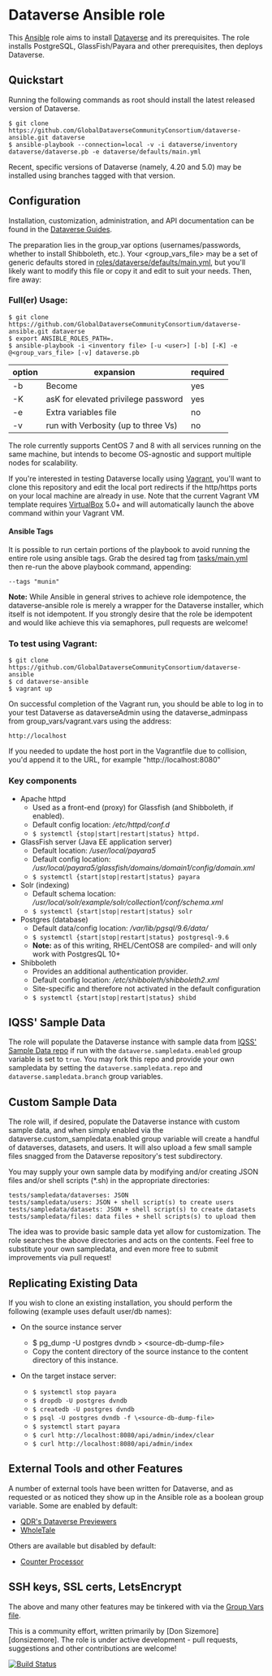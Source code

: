 # Dataverse Ansible role

This [Ansible][ansible] role aims to install [Dataverse][dataverse] and its prerequisites.
The role installs PostgreSQL, GlassFish/Payara and other prerequisites, then deploys Dataverse.

## Quickstart

Running the following commands as root should install the latest released version of Dataverse.

	$ git clone https://github.com/GlobalDataverseCommunityConsortium/dataverse-ansible.git dataverse
	$ ansible-playbook --connection=local -v -i dataverse/inventory dataverse/dataverse.pb -e dataverse/defaults/main.yml

Recent, specific versions of Dataverse (namely, 4.20 and 5.0) may be installed using branches tagged with that version.

## Configuration

Installation, customization, administration, and API documentation can be found in the [Dataverse Guides](http://guides.dataverse.org/en/latest/).

The preparation lies in the group_var options (usernames/passwords, whether to install Shibboleth, etc.).  Your \<group_vars_file> may be a set of generic defaults stored in [roles/dataverse/defaults/main.yml](roles/dataverse/defaults/main.yml), but you'll likely want to modify this file or copy it and edit to suit your needs.  Then, fire away:

### Full(er) Usage:
	$ git clone https://github.com/GlobalDataverseCommunityConsortium/dataverse-ansible.git dataverse
	$ export ANSIBLE_ROLES_PATH=.
	$ ansible-playbook -i <inventory file> [-u <user>] [-b] [-K] -e @<group_vars_file> [-v] dataverse.pb

| option | expansion                             | required |
| ------ | ------------------------------------- | -------- |
| -b     | Become                                | yes      |
| -K     | asK for elevated privilege password | yes      |
| -e     | Extra variables file                  | no       |
| -v     | run with Verbosity (up to three Vs)   | no       |

The role currently supports CentOS 7 and 8 with all services running on the same machine, but intends to become OS-agnostic and support multiple nodes for scalability.

If you're interested in testing Dataverse locally using [Vagrant][vagrant], you'll want to clone this repository and edit the local port redirects if the http/https ports on your local machine are already in use. Note that the current Vagrant VM template requires [VirtualBox][virtualbox] 5.0+ and will automatically launch the above command within your Vagrant VM.

#### Ansible Tags

It is possible to run certain portions of the playbook to avoid running the entire role using ansible tags. Grab the desired tag from [tasks/main.yml](tasks/main.yml) then re-run the above playbook command, appending:

`--tags "munin"`

**Note:** While Ansible in general strives to achieve role idempotence, the dataverse-ansible role is merely a wrapper for the Dataverse installer, which itself is not idempotent. If you strongly desire that the role be idempotent and would like achieve this via semaphores, pull requests are welcome!

### To test using Vagrant:
	$ git clone https://github.com/GlobalDataverseCommunityConsortium/dataverse-ansible
	$ cd dataverse-ansible
	$ vagrant up

On successful completion of the Vagrant run, you should be able to log in to your test Dataverse as dataverseAdmin using the dataverse_adminpass from group_vars/vagrant.vars using the address:

	http://localhost

If you needed to update the host port in the Vagrantfile due to collision, you'd append it to the URL, for example "http://localhost:8080"

### Key components
* Apache httpd
  * Used as a front-end (proxy) for Glassfish (and Shibboleth, if enabled).
  * Default config location: */etc/httpd/conf.d*
  * `$ systemctl {stop|start|restart|status} httpd.`
* GlassFish server (Java EE application server)
  * Default location: */user/local/payara5*
  * Default config location: */usr/local/payara5/glassfish/domains/domain1/config/domain.xml*
  * `$ systemctl {start|stop|restart|status} payara`
* Solr (indexing)
  * Default schema location: */usr/local/solr/example/solr/collection1/conf/schema.xml*
  * `$ systemctl {start|stop|restart|status} solr`
* Postgres (database)
  * Default data/config location: */var/lib/pgsql/9.6/data/*
  * `$ systemctl {start|stop|restart|status} postgresql-9.6`
  * **Note:** as of this writing, RHEL/CentOS8 are compiled- and will only work with PostgresQL 10+
* Shibboleth
  * Provides an additional authentication provider.
  * Default config location: */etc/shibboleth/shibboleth2.xml*
  * Site-specific and therefore not activated in the default configuration
  * `$ systemctl {start|stop|restart|status} shibd`

## IQSS' Sample Data
The role will populate the Dataverse instance with sample data from [IQSS' Sample Data repo][dataverse-sample-data] if run with the `dataverse.sampledata.enabled` group variable is set to `true`. You may fork this repo and provide your own sampledata by setting the `dataverse.sampledata.repo` and `dataverse.sampledata.branch` group variables.

## Custom Sample Data
The role will, if desired, populate the Dataverse instance with custom sample data, and when simply enabled via the dataverse.custom_sampledata.enabled group variable will create a handful of dataverses, datasets, and users. It will also upload a few small sample files snagged from the Dataverse repository's test subdirectory.

You may supply your own sample data by modifying and/or creating JSON files and/or shell scripts (*.sh) in the appropriate directories:

	tests/sampledata/dataverses: JSON
	tests/sampledata/users: JSON + shell script(s) to create users
	tests/sampledata/datasets: JSON + shell script(s) to create datasets
	tests/sampledata/files: data files + shell scripts(s) to upload them

The idea was to provide basic sample data yet allow for customization. The role searches the above directories and acts on the contents. Feel free to substitute your own sampledata, and even more free to submit improvements via pull request!

## Replicating Existing Data
If you wish to clone an existing installation, you should perform the following (example uses default user/db names):
* On the source instance server
  * $ pg_dump -U postgres dvndb  >  \<source-db-dump-file>
  * Copy the content directory of the source instance to the content directory of this instance.

* On the target instace server:
  * `$ systemctl stop payara`
  * `$ dropdb -U postgres dvndb`
  * `$ createdb -U postgres dvndb`
  * `$ psql -U postgres dvndb -f \<source-db-dump-file>`
  * `$ systemctl start payara`
  * `$ curl http://localhost:8080/api/admin/index/clear`
  * `$ curl http://localhost:8080/api/admin/index`

## External Tools and other Features
A number of external tools have been written for Dataverse, and as requested or as noticed they show up in the Ansible role as a boolean group variable. Some are enabled by default:

* [QDR's Dataverse Previewers][dataverse-previewers]
* [WholeTale][wholetale] 

Others are available but disabled by default:

* [Counter Processor][counter-processor]

## SSH keys, SSL certs, LetsEncrypt
The above and many other features may be tinkered with via the [Group Vars file](defaults/main.yml).

This is a community effort, written primarily by [Don Sizemore][donsizemore]. The role is under active development - pull requests, suggestions and other contributions are welcome!

[![Build Status](https://travis-ci.org/GlobalDataverseCommunityConsortium/dataverse-ansible.svg?branch=master)](https://travis-ci.org/GlobalDataverseCommunityConsortium/dataverse-ansible)

[ansible]: http://ansible.com
[counter-processor]: https://github.com/IQSS/counter-processor
[dataverse]: https://dataverse.org
[dataverse-sample-data]: https://github.com/IQSS/dataverse-sample-data
[dataverse-previewers]: https://globaldataversecommunityconsortium.github.io/dataverse-previewers/
[iqss]: http://www.iq.harvard.edu
[vagrant]: https://www.vagrantup.com
[virtualbox]: https://www.virtualbox.org
[wholetale]: https://wholetale.org/
